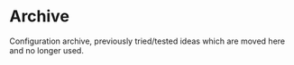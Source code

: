 # Archive

Configuration archive, previously tried/tested ideas which are moved here and no longer used.
